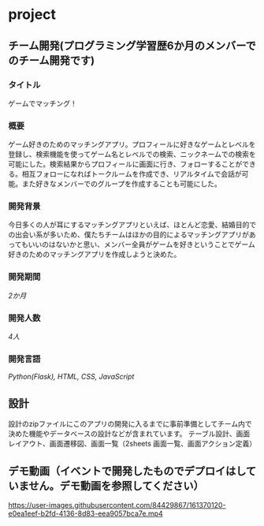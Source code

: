 # project
## チーム開発(プログラミング学習歴6か月のメンバーでのチーム開発です)
### タイトル
ゲームでマッチング！
### 概要
ゲーム好きのためのマッチングアプリ。プロフィールに好きなゲームとレベルを登録し、検索機能を使ってゲーム名とレベルでの検索、ニックネームでの検索を可能にした。検索結果からプロフィールに画面に行き、フォローすることができる。相互フォローになればトークルームを作成でき、リアルタイムで会話が可能。また好きなメンバーでのグループを作成することも可能にした。
### 開発背景
今日多くの人が耳にするマッチングアプリといえば、ほとんど恋愛、結婚目的での出会い系が多いため、僕たちチームはほかの目的によるマッチングアプリがあってもいいのはないかと思い、メンバー全員がゲームを好きということでゲーム好きのためのマッチングアプリを作成しようと決めた。
### 開発期間
*2か月*
### 開発人数
*4人*
### 開発言語
*Python(Flask), HTML, CSS, JavaScript*

## 設計
設計のzipファイルにこのアプリの開発に入るまでに事前準備としてチーム内で決めた機能やデータベースの設計などが含まれています。
テーブル設計、画面レイアウト、画面遷移図、画面一覧（2sheets 画面一覧、画面アクション定義）

## デモ動画（イベントで開発したものでデプロイはしていません。デモ動画を参照してください）



https://user-images.githubusercontent.com/84429867/161370120-e0ea1eef-b2fd-4136-8d83-eea9057bca7e.mp4

